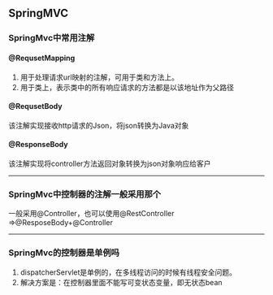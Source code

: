 ## SpringMVC

### SpringMvc中常用注解

#### @RequsetMapping

1. 用于处理请求url映射的注解，可用于类和方法上。
2. 用于类上，表示类中的所有响应请求的方法都是以该地址作为父路径

#### @RequsetBody

该注解实现接收http请求的Json，将json转换为Java对象

#### @ResponseBody

该注解实现将controller方法返回对象转换为json对象响应给客户

---

### SpringMvc中控制器的注解一般采用那个

一般采用@Controller，也可以使用@RestController =>@ResposeBody+@Controller

---

### SpringMvc的控制器是单例吗

1. dispatcherServlet是单例的，在多线程访问的时候有线程安全问题。
2. 解决方案是：在控制器里面不能写可变状态变量，即无状态bean































